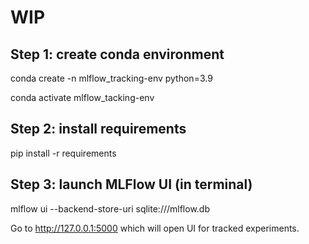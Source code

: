 # WIP

## Step 1: create conda environment

conda create -n mlflow_tracking-env python=3.9

conda activate mlflow_tacking-env

## Step 2: install requirements

pip install -r requirements

## Step 3: launch MLFlow UI (in terminal)

mlflow ui --backend-store-uri sqlite:///mlflow.db

Go to http://127.0.0.1:5000 which will open UI for tracked experiments.





